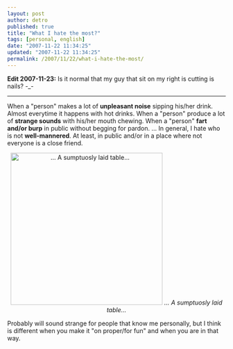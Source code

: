 ```yaml
---
layout: post
author: detro
published: true
title: "What I hate the most?"
tags: [personal, english]
date: "2007-11-22 11:34:25"
updated: "2007-11-22 11:34:25"
permalink: /2007/11/22/what-i-hate-the-most/
---
```


<strong>Edit 2007-11-23:</strong> Is it normal that my guy that sit on my right is cutting is nails? -_-
<hr />

When a "person" makes a lot of <strong>unpleasant noise</strong> sipping his/her drink. Almost everytime it happens with hot drinks.
When a "person" produce a lot of <strong>strange sounds</strong> with his/her mouth chewing.
When a "person" <strong>fart and/or burp</strong> in public without begging for pardon.
... In general, I hate who is not <strong>well-mannered</strong>. At least, in public and/or in a place where not everyone is a close friend.

<div align="center"><img src="http://www.etiquettebyliz.com/pics/Picture1.jpg" alt="... A sumptuosly laid table..." width="350" />
<em>... A sumptuosly laid table...</em>
</div>

Probably will sound strange for people that know me personally, but I think is different when you make it "on proper/for fun" and when you are in that way.
